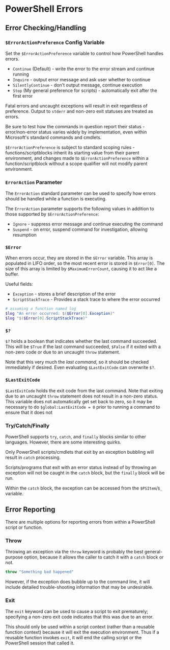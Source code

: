 # PowerShell Errors

## Error Checking/Handling

### `$ErrorActionPreference` Config Variable
Set the `$ErrorActionPreference` variable to control how PowerShell handles errors.

* `Continue` (Default) - write the error to the error stream and continue running
* `Inquire` - output error message and ask user whether to continue
* `SilentlyContinue` - don't output message, continue execution
* `Stop` (My general preference for scripts) - automatically exit after the first error

Fatal errors and uncaught exceptions will result in exit regardless of preference. Output to `stderr` and non-zero exit statuses are treated as errors.

Be sure to test how the commands in question report their status - error/non-error status varies widely by implementation, even within Microsoft's standard commands and cmdlets.

`$ErrorActionPreference` is subject to standard scoping rules - functions/scriptblocks inherit its starting value from their parent environment, and changes made to `$ErrorActionPreference` within a function/scriptblock without a scope qualifier will not modify parent environment.

### `ErrorAction` Parameter
The `ErrorAction` standard parameter can be used to specify how errors should be handled while a function is executing.

The `ErrorAction` parameter supports the following values in addition to those supported by `$ErrorActionPreference`:

* `Ignore` - suppress error message and continue executing the command
* `Suspend` - on error, suspend command for investigation, allowing resumption

### `$Error`
When errors occur, they are stored in the `$Error` variable. This array is populated in LIFO order, so the most recent error is stored in `$Error[0]`. The size of this array is limited by `$MaximumErrorCount`, causing it to act like a buffer.

Useful fields:

* `Exception` - stores a brief description of the error
* `ScriptStackTrace` - Provides a stack trace to where the error occurred

```PowerShell
# assuming a function named log
$log "An error occurred: $($Error[0].Exception)"
$log "$($Error[0].ScriptStackTrace)"
```

### `$?`
`$?` holds a boolean that indicates whether the last command succeeded. This will be `$True` if the last command succeeded, `$False` if it exited with a non-zero code or due to an uncaught `throw` statement.

Note that this very much the *last command*, so it should be checked immediately if desired. Even evaluating `$LastExitCode` can overwrite `$?`.

### `$LastExitCode`
`$LastExitCode` holds the exit code from the last command. Note that exiting due to an uncaught `throw` statement does not result in a non-zero status. This variable does not automatically get set back to zero, so it may be necessary to do `$global:LastExitCode = 0` prior to running a command to ensure that it does not 

### Try/Catch/Finally
PowerShell supports `try`, `catch`, and `finally` blocks similar to other languages. However, there are some interesting quirks.

Only PowerShell scripts/cmdlets that exit by an exception bubbling will result in `catch` processing.

Scripts/programs that exit with an error status instead of by throwing an exception will not be caught in the `catch` block, but the `finally` block will be run.

Within the `catch` block, the exception can be accessed from the `$PSItem`/`$_` variable.



## Error Reporting
There are multiple options for reporting errors from within a PowerShell script or function.

### Throw
Throwing an exception via the `throw` keyword is probably the best general-purpose option, because it allows the caller to catch it with a `catch` block or not.

``` PowerShell
throw "Something bad happened"
```

However, if the exception does bubble up to the command line, it will include detailed trouble-shooting information that may be undesirable.

### Exit
The `exit` keyword can be used to cause a script to exit prematurely; specifying a non-zero exit code indicates that this was due to an error.

This should only be used within a script context (rather than a reusable function context) because it will exit the execution environment. Thus if a reusable function invokes `exit`, it will end the calling script or the PowerShell session that called it.